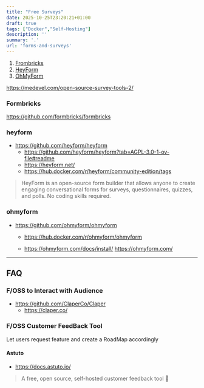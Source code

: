 ```yaml
---
title: "Free Surveys"
date: 2025-10-25T23:20:21+01:00
draft: true
tags: ["Docker","Self-Hosting"]
description: ''
summary: '.'    
url: 'forms-and-surveys'
---
```


1. [Frombricks](#formbricks)
2. [HeyForm](#heyform)
3. [OhMyForm](#ohmyform)

<https://medevel.com/open-source-survey-tools-2/>

### Formbricks

https://github.com/formbricks/formbricks

### heyform

* https://github.com/heyform/heyform
  * https://github.com/heyform/heyform?tab=AGPL-3.0-1-ov-file#readme
  * https://heyform.net/
  * https://hub.docker.com/r/heyform/community-edition/tags

> HeyForm is an open-source form builder that allows anyone to create engaging conversational forms for surveys, questionnaires, quizzes, and polls. No coding skills required.


### ohmyform

* https://github.com/ohmyform/ohmyform
  * https://hub.docker.com/r/ohmyform/ohmyform

  * https://ohmyform.com/docs/install/ 
  https://ohmyform.com/


---

## FAQ

### F/OSS to Interact with Audience

* https://github.com/ClaperCo/Claper
  * https://claper.co/


### F/OSS Customer FeedBack Tool

Let users request feature and create a RoadMap accordingly

#### Astuto

* https://docs.astuto.io/

>  A free, open source, self-hosted customer feedback tool 🦊 
